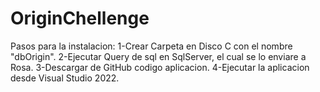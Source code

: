 # OriginChellenge

Pasos para la instalacion:
1-Crear Carpeta en Disco C con el nombre "dbOrigin".
2-Ejecutar Query de sql en SqlServer, el cual se lo enviare a Rosa.
3-Descargar de GitHub codigo aplicacion.
4-Ejecutar la aplicacion desde Visual Studio 2022.
